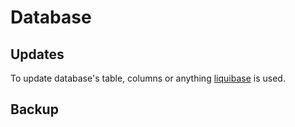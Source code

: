 # Database


## Updates
To update database's table, columns or anything [liquibase](Liquibase.md) is used.


## Backup